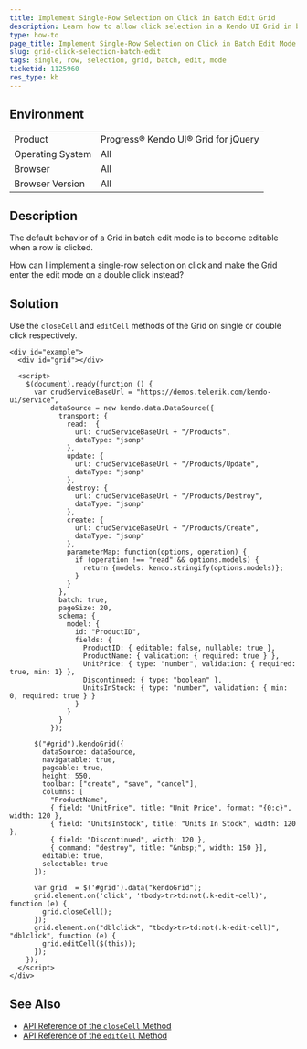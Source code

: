 ```yaml
---
title: Implement Single-Row Selection on Click in Batch Edit Grid
description: Learn how to allow click selection in a Kendo UI Grid in batch edit mode.
type: how-to
page_title: Implement Single-Row Selection on Click in Batch Edit Mode - Kendo UI Grid for jQuery
slug: grid-click-selection-batch-edit
tags: single, row, selection, grid, batch, edit, mode
ticketid: 1125960
res_type: kb
---
```


## Environment

<table>
 <tr>
  <td>Product</td>
  <td>Progress® Kendo UI® Grid for jQuery</td> 
 </tr>
 <tr>
  <td>Operating System</td>
  <td>All</td>
 </tr>
 <tr>
  <td>Browser</td>
  <td>All</td>
 </tr>
 <tr>
  <td>Browser Version</td>
  <td>All</td>
 </tr>
</table>

## Description

The default behavior of a Grid in batch edit mode is to become editable when a row is clicked.

How can I implement a single-row selection on click and make the Grid enter the edit mode on a double click instead?

## Solution

Use the `closeCell` and `editCell` methods of the Grid on single or double click respectively.

```dojo
<div id="example">
  <div id="grid"></div>

  <script>
    $(document).ready(function () {
      var crudServiceBaseUrl = "https://demos.telerik.com/kendo-ui/service",
          dataSource = new kendo.data.DataSource({
            transport: {
              read:  {
                url: crudServiceBaseUrl + "/Products",
                dataType: "jsonp"
              },
              update: {
                url: crudServiceBaseUrl + "/Products/Update",
                dataType: "jsonp"
              },
              destroy: {
                url: crudServiceBaseUrl + "/Products/Destroy",
                dataType: "jsonp"
              },
              create: {
                url: crudServiceBaseUrl + "/Products/Create",
                dataType: "jsonp"
              },
              parameterMap: function(options, operation) {
                if (operation !== "read" && options.models) {
                  return {models: kendo.stringify(options.models)};
                }
              }
            },
            batch: true,
            pageSize: 20,
            schema: {
              model: {
                id: "ProductID",
                fields: {
                  ProductID: { editable: false, nullable: true },
                  ProductName: { validation: { required: true } },
                  UnitPrice: { type: "number", validation: { required: true, min: 1} },
                  Discontinued: { type: "boolean" },
                  UnitsInStock: { type: "number", validation: { min: 0, required: true } }
                }
              }
            }
          });

      $("#grid").kendoGrid({
        dataSource: dataSource,
        navigatable: true,
        pageable: true,
        height: 550,
        toolbar: ["create", "save", "cancel"],
        columns: [
          "ProductName",
          { field: "UnitPrice", title: "Unit Price", format: "{0:c}", width: 120 },
          { field: "UnitsInStock", title: "Units In Stock", width: 120 },
          { field: "Discontinued", width: 120 },
          { command: "destroy", title: "&nbsp;", width: 150 }],
        editable: true,
        selectable: true
      });

      var grid  = $('#grid').data("kendoGrid");
      grid.element.on('click', 'tbody>tr>td:not(.k-edit-cell)', function (e) {
        grid.closeCell();
      });
      grid.element.on("dblclick", "tbody>tr>td:not(.k-edit-cell)", "dblclick", function (e) {
        grid.editCell($(this));
      });
    });
  </script>
</div>
```

## See Also

* [API Reference of the `closeCell` Method](https://docs.telerik.com/kendo-ui/api/javascript/ui/grid/methods/closecell)
* [API Reference of the `editCell` Method](https://docs.telerik.com/kendo-ui/api/javascript/ui/grid/methods/editcell)
